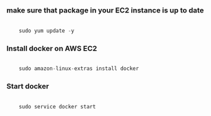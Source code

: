 ### make sure that package in your EC2 instance is up to date
```javascript
	
	sudo yum update -y

 ```

### Install docker on AWS EC2
``` javascript

	sudo amazon-linux-extras install docker 

```

### Start docker 
``` javascript

 	sudo service docker start

```
